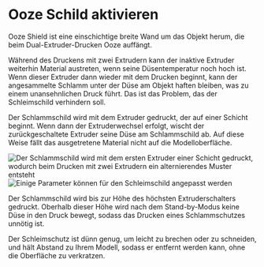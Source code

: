  Ooze Schild aktivieren
====
Ooze Shield ist eine einschichtige breite Wand um das Objekt herum, die beim Dual-Extruder-Drucken Ooze auffängt.

Während des Druckens mit zwei Extrudern kann der inaktive Extruder weiterhin Material austreten, wenn seine Düsentemperatur noch hoch ist. Wenn dieser Extruder dann wieder mit dem Drucken beginnt, kann der angesammelte Schlamm unter der Düse am Objekt haften bleiben, was zu einem unansehnlichen Druck führt. Das ist das Problem, das der Schleimschild verhindern soll.

Der Schlammschild wird mit dem Extruder gedruckt, der auf einer Schicht beginnt. Wenn dann der Extruderwechsel erfolgt, wischt der zurückgeschaltete Extruder seine Düse am Schlammschild ab. Auf diese Weise fällt das ausgetretene Material nicht auf die Modelloberfläche.

![Der Schlammschild wird mit dem ersten Extruder einer Schicht gedruckt, wodurch beim Drucken mit zwei Extrudern ein alternierendes Muster entsteht](../images/ooze_shield.png)
![Einige Parameter können für den Schleimschild angepasst werden](../images/ooze_shield.svg)

Der Schlammschild wird bis zur Höhe des höchsten Extruderschalters gedruckt. Oberhalb dieser Höhe wird nach dem Stand-by-Modus keine Düse in den Druck bewegt, sodass das Drucken eines Schlammschutzes unnötig ist.

Der Schleimschutz ist dünn genug, um leicht zu brechen oder zu schneiden, und hält Abstand zu Ihrem Modell, sodass er entfernt werden kann, ohne die Oberfläche zu verkratzen.